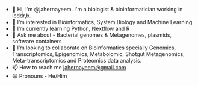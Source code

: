 - 👋 Hi, I’m @jahernayeem. I'm a biologist & bioinformatician working in icddr,b. 
- 👀 I’m interested in Bioinformatics, System Biology and Machine Learning
- 🌱 I’m currently learning Python, Nextflow and R
- 💬 Ask me about - Bacterial genomes & Metagenomes, plasmids, software containers
- 💞️ I’m looking to collaborate on Bioinformatics specially Genomics, Transcriptomics, Epigenomics, Metabolomic, Shotgut Metagenomics, Meta-transcriptomics and Proteomics data analysis.
- 📫 How to reach me jahernayeem@gmail.com
- 😄 Pronouns - He/Him

<!---
jahernayeem/jahernayeem is a ✨ special ✨ repository because its `README.md` (this file) appears on your GitHub profile.
You can click the Preview link to take a look at your changes.
--->
